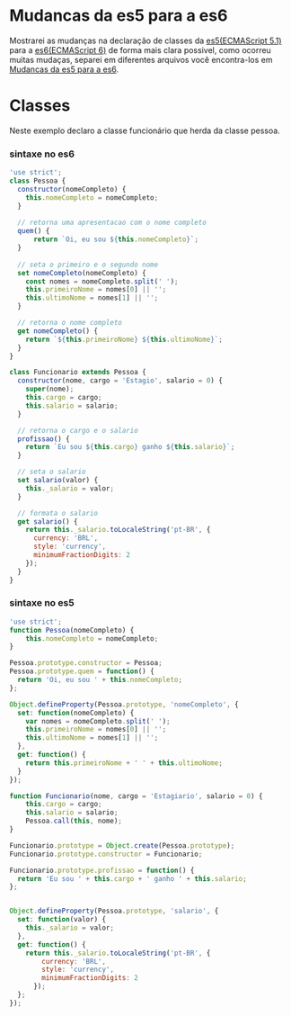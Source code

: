 # Mudancas da es5 para a es6

Mostrarei as mudanças na declaração de classes da [es5(ECMAScript 5.1)](http://www.ecma-international.org/ecma-262/5.1/) para a [es6(ECMAScript 6)](http://www.ecma-international.org/ecma-262/6.0/) de forma mais clara possivel, como ocorreu muitas mudaças, separei em diferentes arquivos você encontra-los em [Mudancas da es5 para a es6](https://github.com/codermarcos/frontend-weekly/tree/master/javascript/mudancas-da-es5-para-a-es6/).

Classes
=
Neste exemplo declaro a classe funcionário que herda da classe pessoa.
### sintaxe no es6
```javascript
'use strict';
class Pessoa { 
  constructor(nomeCompleto) {
    this.nomeCompleto = nomeCompleto;
  }
	
  // retorna uma apresentacao com o nome completo
  quem() {
	  return `Oi, eu sou ${this.nomeCompleto}`;
  }
	
  // seta o primeiro e o segundo nome
  set nomeCompleto(nomeCompleto) {
    const nomes = nomeCompleto.split(' ');
    this.primeiroNome = nomes[0] || '';
    this.ultimoNome = nomes[1] || '';
  }

  // retorna o nome completo
  get nomeCompleto() {
    return `${this.primeiroNome} ${this.ultimoNome}`;
  }
}

class Funcionario extends Pessoa {
  constructor(nome, cargo = 'Estagio', salario = 0) {
    super(nome);
    this.cargo = cargo;
    this.salario = salario;
  }

  // retorna o cargo e o salario
  profissao() {
    return `Eu sou ${this.cargo} ganho ${this.salario}`;
  }

  // seta o salario
  set salario(valor) {
    this._salario = valor;
  }

  // formata o salario
  get salario() {
    return this._salario.toLocaleString('pt-BR', {
      currency: 'BRL',
      style: 'currency',
      minimumFractionDigits: 2
    });
  }
}
```
### sintaxe no es5
```javascript
'use strict';
function Pessoa(nomeCompleto) {
    this.nomeCompleto = nomeCompleto;
}

Pessoa.prototype.constructor = Pessoa;
Pessoa.prototype.quem = function() {
  return 'Oi, eu sou ' + this.nomeCompleto;
};

Object.defineProperty(Pessoa.prototype, 'nomeCompleto', {
  set: function(nomeCompleto) {
    var nomes = nomeCompleto.split(' ');
    this.primeiroNome = nomes[0] || '';
    this.ultimoNome = nomes[1] || '';
  },
  get: function() {
    return this.primeiroNome + ' ' + this.ultimoNome;
  }
});

function Funcionario(nome, cargo = 'Estagiario', salario = 0) {
    this.cargo = cargo;
    this.salario = salario;
    Pessoa.call(this, nome);
}

Funcionario.prototype = Object.create(Pessoa.prototype);
Funcionario.prototype.constructor = Funcionario;

Funcionario.prototype.profissao = function() {
  return 'Eu sou ' + this.cargo + ' ganho ' + this.salario;
};


Object.defineProperty(Pessoa.prototype, 'salario', {
  set: function(valor) {
    this._salario = valor;
  },
  get: function() {
    return this._salario.toLocaleString('pt-BR', {
        currency: 'BRL',
        style: 'currency',
        minimumFractionDigits: 2
      });
  };
});
```